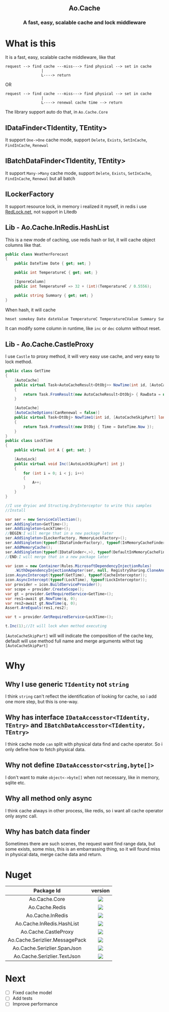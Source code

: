 <h2 style="text-align:center">
Ao.Cache
</h2>
<h3 style="text-align:center">
A fast, easy, scalable cache and lock middleware
</h3>

<div>

</div>

# What is this

It is a fast, easy, scalable cache middleware, like that

```
request --> find cache ---miss---> find physical --> set in cache
                |
                L----> return
```

OR

```
request --> find cache ---miss---> find physical --> set in cache
                |
                L----> renewal cache time --> return
```

The library support auto do that, in `Ao.Cache.Core`

## IDataFinder<TIdentity, TEntity>

It support `One->One` cache mode, support `Delete`, `Exists`, `SetInCache`, `FindInCache`, `Renewal`

## IBatchDataFinder<TIdentity, TEntity>

It support `Many->Many` cache mode, support `Delete`, `Exists`, `SetInCache`, `FindInCache`, `Renewal` but all batch

## ILockerFactory

It support resource lock, in memory i realized it myself, in redis i use [RedLock.net](https://github.com/samcook/RedLock.net), not support in Litedb

## Lib - Ao.Cache.InRedis.HashList

This is a new mode of caching, use redis hash or list, it will cache object columns like that.

```csharp
public class WeatherForecast
{
    public DateTime Date { get; set; }

    public int TemperatureC { get; set; }

    [IgnoreColumn]
    public int TemperatureF => 32 + (int)(TemperatureC / 0.5556);

    public string Summary { get; set; }
}
```

When hash, it will cache

```cmd
hmset somekey Date dateValue TemperatureC TemperatureCValue Summary SummaryValue
```

It can modify some column in runtime, like `inc` or `dec` column without reset.

## Lib - Ao.Cache.CastleProxy

I use `Castle` to proxy method, it will very easy use cache, and very easy to lock method.

```csharp
public class GetTime
{
    [AutoCache]
    public virtual Task<AutoCacheResult<DtObj>> NowTime(int id, [AutoCacheSkipPart] double dd)
    {
        return Task.FromResult(new AutoCacheResult<DtObj> { RawData = new DtObj { Time = DateTime.Now } });
    }

    [AutoCache]
    [AutoCacheOptions(CanRenewal = false)]
    public virtual Task<DtObj> NowTime1(int id, [AutoCacheSkipPart] long dd)
    {
        return Task.FromResult(new DtObj { Time = DateTime.Now });
    }
}
public class LockTime
{
    public virtual int A { get; set; }

    [AutoLock]
    public virtual void Inc([AutoLockSkipPart] int j)
    {
        for (int i = 0; i < j; i++)
        {
            A++;
        }
    }
}

//I use dryioc and Structing.DryInterceptor to write this samples
//Install 

var ser = new ServiceCollection();
ser.AddSingleton<GetTime>();
ser.AddSingleton<LockTime>();       
//BEGIN:I will merge that in a new package later
ser.AddSingleton<ILockerFactory, MemoryLockFactory>();
ser.AddSingleton(typeof(IDataFinderFactory), typeof(InMemoryCacheFinderFactory));
ser.AddMemoryCache();
ser.AddSingleton(typeof(IDataFinder<,>), typeof(DefaultInMemoryCacheFinder<,>));
//END:I will merge that in a new package later

var icon = new Container(Rules.MicrosoftDependencyInjectionRules)
    .WithDependencyInjectionAdapter(ser, null, RegistrySharing.CloneAndDropCache);
icon.AsyncIntercept(typeof(GetTime), typeof(CacheInterceptor));
icon.AsyncIntercept(typeof(LockTime), typeof(LockInterceptor));
var provider = icon.BuildServiceProvider();
var scope = provider.CreateScope();
var gt = provider.GetRequiredService<GetTime>();
var res1=await gt.NowTime(q, 0);
var res2=await gt.NowTime(q, 0);
Assert.AreEquals(res1,res2);

var t = provider.GetRequiredService<LockTime>();

t.Inc(1);//It will lock when method executing
```

`[AutoCacheSkipPart]` will will indicate the composition of the cache key, default will use method full name and merge arguments withot tag `[AutoCacheSkipPart]`



# Why

## Why I use generic `TIdentity` not `string`

I think `string` can't reflect the identification of looking for cache, so i add one more step, but this is one-way.

## Why has interface `IDataAccesstor<TIdentity, TEntry>` and `IBatchDataAccesstor<TIdentity, TEntry>`

I think cache mode `can` split with physical data find and cache operator. So i only define how to fetch physical data.

## Why not define `IDataAccesstor<string,byte[]>`

I don't want to make `object<->byte[]` when not necessary, like in memory, sqlite etc.

## Why all method only async

I think cache always in other process, like redis, so i want all cache operator only async call. 

## Why has batch data finder

Sometimes there are such scenes, the request want find range data, but some exists, some miss, this is an embarrassing thing, so it will found miss in physical data, merge cache data and return.

# Nuget

|Package Id|version|
|:-:|:-:|
|Ao.Cache.Core|![](https://img.shields.io/nuget/dt/Ao.Cache.Core)|
|Ao.Cache.Redis|![](https://img.shields.io/nuget/dt/Ao.Cache.InMemory)|
|Ao.Cache.InRedis|![](https://img.shields.io/nuget/dt/Ao.Cache.InRedis)|
|Ao.Cache.InRedis.HashList|![](https://img.shields.io/nuget/dt/Ao.Cache.InRedis.HashList)|
|Ao.Cache.CastleProxy|![](https://img.shields.io/nuget/dt/Ao.Cache.CastleProxy)|
|Ao.Cache.Serizlier.MessagePack|![](https://img.shields.io/nuget/dt/Ao.Cache.Serizlier.MessagePack)|
|Ao.Cache.Serizlier.SpanJson|![](https://img.shields.io/nuget/dtAo.Cache.Serizlier.SpanJson)|
|Ao.Cache.Serizlier.TextJson|![](https://img.shields.io/nuget/dt/Ao.Cache.Serizlier.TextJson)|

# Next

- [ ] Fixed cache model
- [ ] Add tests
- [ ] Improve performance
